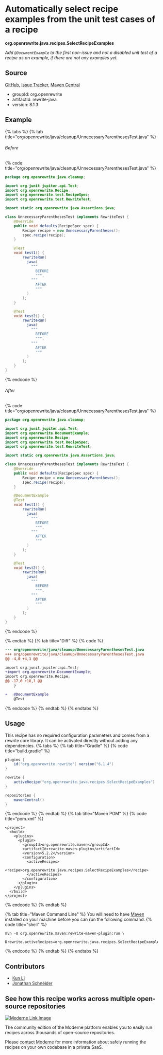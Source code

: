 # Automatically select recipe examples from the unit test cases of a recipe

**org.openrewrite.java.recipes.SelectRecipeExamples**

_Add `@DocumentExample` to the first non-issue and not a disabled unit test of a recipe as an example, if there are not any examples yet._

## Source

[GitHub](https://github.com/openrewrite/rewrite/blob/main/rewrite-java/src/main/java/org/openrewrite/java/recipes/SelectRecipeExamples.java), [Issue Tracker](https://github.com/openrewrite/rewrite/issues), [Maven Central](https://central.sonatype.com/artifact/org.openrewrite/rewrite-java/8.1.3/jar)

* groupId: org.openrewrite
* artifactId: rewrite-java
* version: 8.1.3

## Example


{% tabs %}
{% tab title="org/openrewrite/java/cleanup/UnnecessaryParenthesesTest.java" %}

###### Before
{% code title="org/openrewrite/java/cleanup/UnnecessaryParenthesesTest.java" %}
```java
package org.openrewrite.java.cleanup;

import org.junit.jupiter.api.Test;
import org.openrewrite.Recipe;
import org.openrewrite.test.RecipeSpec;
import org.openrewrite.test.RewriteTest;

import static org.openrewrite.java.Assertions.java;

class UnnecessaryParenthesesTest implements RewriteTest {
    @Override
    public void defaults(RecipeSpec spec) {
        Recipe recipe = new UnnecessaryParentheses();
        spec.recipe(recipe);
    }

    @Test
    void test1() {
        rewriteRun(
          java(
            """
              BEFORE
              """,
            """
              AFTER
              """
          )
        );
    }

    @Test
    void test2() {
        rewriteRun(
          java(
            """
              BEFORE
              """,
            """
              AFTER
              """
          )
        );
    }
}
```
{% endcode %}

###### After
{% code title="org/openrewrite/java/cleanup/UnnecessaryParenthesesTest.java" %}
```java
package org.openrewrite.java.cleanup;

import org.junit.jupiter.api.Test;
import org.openrewrite.DocumentExample;
import org.openrewrite.Recipe;
import org.openrewrite.test.RecipeSpec;
import org.openrewrite.test.RewriteTest;

import static org.openrewrite.java.Assertions.java;

class UnnecessaryParenthesesTest implements RewriteTest {
    @Override
    public void defaults(RecipeSpec spec) {
        Recipe recipe = new UnnecessaryParentheses();
        spec.recipe(recipe);
    }

    @DocumentExample
    @Test
    void test1() {
        rewriteRun(
          java(
            """
              BEFORE
              """,
            """
              AFTER
              """
          )
        );
    }

    @Test
    void test2() {
        rewriteRun(
          java(
            """
              BEFORE
              """,
            """
              AFTER
              """
          )
        );
    }
}
```
{% endcode %}

{% endtab %}
{% tab title="Diff" %}
{% code %}
```diff
--- org/openrewrite/java/cleanup/UnnecessaryParenthesesTest.java
+++ org/openrewrite/java/cleanup/UnnecessaryParenthesesTest.java
@@ -4,0 +4,1 @@

import org.junit.jupiter.api.Test;
+import org.openrewrite.DocumentExample;
import org.openrewrite.Recipe;
@@ -17,0 +18,1 @@
    }

+   @DocumentExample
    @Test
```
{% endcode %}
{% endtab %}
{% endtabs %}


## Usage

This recipe has no required configuration parameters and comes from a rewrite core library. It can be activated directly without adding any dependencies.
{% tabs %}
{% tab title="Gradle" %}
{% code title="build.gradle" %}
```groovy
plugins {
    id("org.openrewrite.rewrite") version("6.1.4")
}

rewrite {
    activeRecipe("org.openrewrite.java.recipes.SelectRecipeExamples")
}

repositories {
    mavenCentral()
}

```
{% endcode %}
{% endtab %}
{% tab title="Maven POM" %}
{% code title="pom.xml" %}
```markup
<project>
  <build>
    <plugins>
      <plugin>
        <groupId>org.openrewrite.maven</groupId>
        <artifactId>rewrite-maven-plugin</artifactId>
        <version>5.2.2</version>
        <configuration>
          <activeRecipes>
            <recipe>org.openrewrite.java.recipes.SelectRecipeExamples</recipe>
          </activeRecipes>
        </configuration>
      </plugin>
    </plugins>
  </build>
</project>
```
{% endcode %}
{% endtab %}

{% tab title="Maven Command Line" %}
You will need to have [Maven](https://maven.apache.org/download.cgi) installed on your machine before you can run the following command.
{% code title="shell" %}
```shell
mvn -U org.openrewrite.maven:rewrite-maven-plugin:run \
  -Drewrite.activeRecipes=org.openrewrite.java.recipes.SelectRecipeExamples
```
{% endcode %}
{% endtab %}
{% endtabs %}

## Contributors
* [Kun Li](kun@moderne.io)
* [Jonathan Schnéider](jkschneider@gmail.com)


## See how this recipe works across multiple open-source repositories

[![Moderne Link Image](/.gitbook/assets/ModerneRecipeButton.png)](https://app.moderne.io/recipes/org.openrewrite.java.recipes.SelectRecipeExamples)

The community edition of the Moderne platform enables you to easily run recipes across thousands of open-source repositories.

Please [contact Moderne](https://moderne.io/product) for more information about safely running the recipes on your own codebase in a private SaaS.
